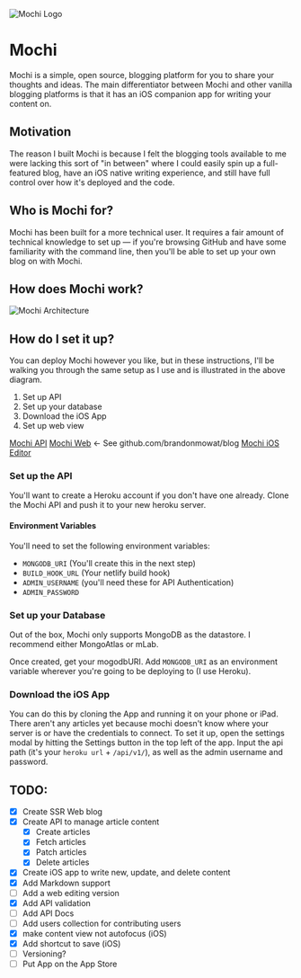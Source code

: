 ![Mochi Logo](https://user-images.githubusercontent.com/5758214/92011892-b8e1ea00-ed19-11ea-946e-347a69706e24.png)

# Mochi
Mochi is a simple, open source, blogging platform for you to share your thoughts and ideas. The main differentiator between Mochi and other vanilla blogging platforms is that it has an iOS companion app for writing your content on.

## Motivation

The reason I built Mochi is because I felt the blogging tools available to me were lacking this sort of "in between" where I could easily spin up a full-featured blog, have an iOS native writing experience, and still have full control over how it's deployed and the code.

## Who is Mochi for?

Mochi has been built for a more technical user. It requires a fair amount of technical knowledge to set up — if you're browsing GitHub and have some familiarity with the command line, then you'll be able to set up your own blog on with Mochi.

## How does Mochi work?

![Mochi Architecture](https://i.imgur.com/GOZM9pn.png)

## How do I set it up?

You can deploy Mochi however you like, but in these instructions, I'll be walking you through the same setup as I use and is illustrated in the above diagram.

1. Set up API
2. Set up your database
3. Download the iOS App
4. Set up web view

[Mochi API](https://github.com/brandonmowat/Mochi-API)
[Mochi Web]() <- See github.com/brandonmowat/blog
[Mochi iOS Editor](https://github.com/brandonmowat/Mochi-iOS)

### Set up the API

You'll want to create a Heroku account if you don't have one already. Clone the Mochi API and push it to your new heroku server.

#### Environment Variables

You'll need to set the following environment variables:
- `MONGODB_URI` (You'll create this in the next step)
- `BUILD_HOOK_URL` (Your netlify build hook)
- `ADMIN_USERNAME` (you'll need these for API Authentication)
- `ADMIN_PASSWORD`

### Set up your Database

Out of the box, Mochi only supports MongoDB as the datastore. I recommend either MongoAtlas or mLab.

Once created, get your mogodbURI. Add `MONGODB_URI` as an environment variable wherever you're going to be deploying to (I use Heroku).

### Download the iOS App

You can do this by cloning the App and running it on your phone or iPad. There aren't any articles yet because mochi doesn't know where your server is or have the credentials to connect. To set it up, open the settings modal by hitting the Settings button in the top left of the app. Input the api path (it's your `heroku url` + `/api/v1/`), as well as the admin username and password.

## TODO:

- [x]  Create SSR Web blog
- [x]  Create API to manage article content
    - [x]  Create articles
    - [x]  Fetch articles
    - [x]  Patch articles
    - [x]  Delete articles
- [x]  Create iOS app to write new, update, and delete content
- [x]  Add Markdown support
- [ ]  Add a web editing version
- [x]  Add API validation
- [ ]  Add API Docs
- [ ]  Add users collection for contributing users
- [x]  make content view not autofocus (iOS)
- [x]  Add shortcut to save (iOS)
- [ ]  Versioning?
- [ ]  Put App on the App Store
